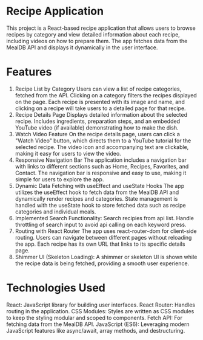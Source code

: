 # Recipe Application
This project is a React-based recipe application that allows users to browse recipes by category and view detailed information about each recipe, including videos on how to prepare them. The app fetches data from the MealDB API and displays it dynamically in the user interface.

# Features
1. Recipe List by Category
Users can view a list of recipe categories, fetched from the API.
Clicking on a category filters the recipes displayed on the page.
Each recipe is presented with its image and name, and clicking on a recipe will take users to a detailed page for that recipe.
2. Recipe Details Page
Displays detailed information about the selected recipe.
Includes ingredients, preparation steps, and an embedded YouTube video (if available) demonstrating how to make the dish.
3. Watch Video Feature
On the recipe details page, users can click a "Watch Video" button, which directs them to a YouTube tutorial for the selected recipe.
The video icon and accompanying text are clickable, making it easy for users to view the video.
4. Responsive Navigation Bar
The application includes a navigation bar with links to different sections such as Home, Recipes, Favorites, and Contact.
The navigation bar is responsive and easy to use, making it simple for users to explore the app.
5. Dynamic Data Fetching with useEffect and useState Hooks
The app utilizes the useEffect hook to fetch data from the MealDB API and dynamically render recipes and categories.
State management is handled with the useState hook to store fetched data such as recipe categories and individual meals.
6. Implemented Search Functionality: Search recipies from api list. Handle throttling of search input to avoid api calling on each keyword press.
7. Routing with React Router
The app uses react-router-dom for client-side routing.
Users can navigate between different pages without reloading the app. Each recipe has its own URL that links to its specific details page.
8. Shimmer UI (Skeleton Loading): A shimmer or skeleton UI is shown while the recipe data is being fetched, providing a smooth user experience.

# Technologies Used
React: JavaScript library for building user interfaces.
React Router: Handles routing in the application.
CSS Modules: Styles are written as CSS modules to keep the styling modular and scoped to components.
Fetch API: For fetching data from the MealDB API.
JavaScript (ES6): Leveraging modern JavaScript features like async/await, array methods, and destructuring.
